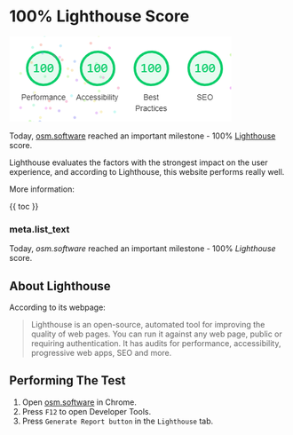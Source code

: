 # 100% Lighthouse Score

![Lighthouse Score](lighthouse-score.png)

Today, [osm.software](https://osm.software/) reached an important milestone - 100% [Lighthouse](https://developers.google.com/web/tools/lighthouse/) score. 

Lighthouse evaluates the factors with the strongest impact on the
user experience, and according to Lighthouse, this website performs really well.  

More information:

{{ toc }}

### meta.list_text

Today, *osm.software* reached an important milestone - 100% *Lighthouse* score.

## About Lighthouse

According to its webpage:

> Lighthouse is an open-source, automated tool for improving the quality of web pages. You can run it against any web page, public or requiring authentication. It has audits for performance, accessibility, progressive web apps, SEO and more.

## Performing The Test

1. Open [osm.software](https://osm.software/) in Chrome. 
2. Press `F12` to open Developer Tools.
3. Press `Generate Report button` in the `Lighthouse` tab. 